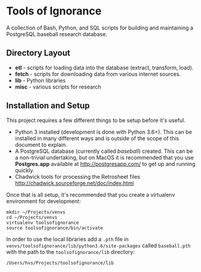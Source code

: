 # Tools of Ignorance

A collection of Bash, Python, and SQL scripts for building and maintaining a PostgreSQL baseball research database.

## Directory Layout

* __etl__ - scripts for loading data into the database (extract, transform, load).
* __fetch__ - scripts for downloading data from various internet sources.
* __lib__ - Python libraries
* __misc__ - various scripts for research

## Installation and Setup

This project requires a few different things to be setup before it's useful.

* Python 3 installed (development is done with Python 3.6+). This
can be installed in many different ways and is outside of the scope of this document 
to explain.
* A PostgreSQL database (currently called _baseball_) created. This can be
a non-trivial undertaking, but on MacOS it is recommended that you use __Postgres.app__
available at http://postgresapp.com/ to get up and running quickly.
* Chadwick tools for processing the Retrosheet files http://chadwick.sourceforge.net/doc/index.html

Once that is all setup, it's recommended that you create a virtualenv environment for
development:

    mkdir ~/Projects/venvs
    cd ~/Projects/venvs
    virtualenv toolsofignorance
    source toolsofignorance/bin/activate

In order to use the local libraries add a `.pth` file in 
`venvs/toolsofignorance/lib/python3.6/site-packages` called `baseball.pth` with the path
to the `toolsofignorance/lib` directory:

    /Users/hvs/Projects/toolsofignorance/lib